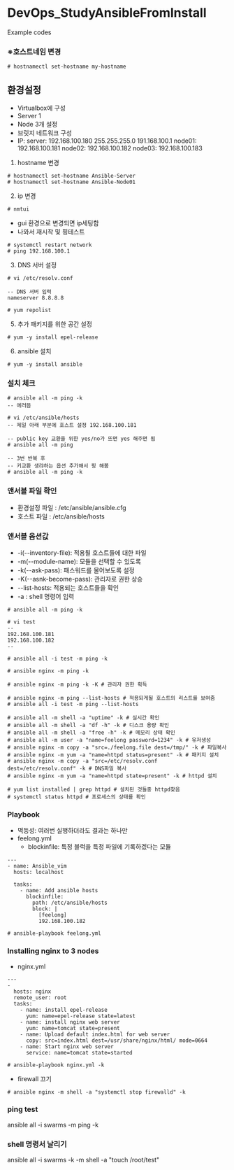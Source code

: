 # DevOps_StudyAnsibleFromInstall
Example codes


### ※호스트네임 변경
```
# hostnamectl set-hostname my-hostname
```

## 환경설정
 - Virtualbox에 구성
 - Server 1
 - Node 3개 설정
 - 브릿지 네트워크 구성
 - IP: server: 192.168.100.180 255.255.255.0 191.168.100.1
       node01: 192.168.100.181
       node02: 192.168.100.182
       node03: 192.168.100.183

 1. hostname 변경
```
# hostnamectl set-hostname Ansible-Server
# hostnamectl set-hostname Ansible-Node01
```

2. ip 변경
```
# nmtui
```
 - gui 환경으로 변경되면 ip세팅함
 - 나와서 재시작 및 핑테스트
```
# systemctl restart network
# ping 192.168.100.1
```
3. DNS 서버 설정
```
# vi /etc/resolv.conf

-- DNS 서버 입력
nameserver 8.8.8.8
```
```
# yum repolist
```
5. 추가 패키지를 위한 공간 설정
```
# yum -y install epel-release
```
6. ansible 설치
```
# yum -y install ansible
```

### 설치 체크
```
# ansible all -m ping -k
-- 에러뜸

# vi /etc/ansible/hosts
-- 제일 아래 부분에 호스트 설정 192.168.100.181

-- public key 교환을 위한 yes/no가 뜨면 yes 해주면 됨
# ansible all -m ping

-- 3번 반복 후
-- 키교환 생랴하는 옵션 추가해서 핑 해봄
# ansible all -m ping -k

```
### 앤서블 파일 확인

 - 환경설정 파일 : /etc/ansible/ansible.cfg
 - 호스트 파일 : /etc/ansible/hosts

### 앤서블 옵션값
 - -i(--inventory-file): 적용될 호스트들에 대한 파일
 - -m(--module-name): 모듈을 선택할 수 있도록
 - -k(--ask-pass): 패스워드를 물어보도록 설정
 - -K(--asnk-become-pass): 관리자로 권한 상승
 - --list-hosts: 적용되는 호스트들을 확인
 - -a : shell 명령어 입력
```
# ansible all -m ping -k

# vi test
--
192.168.100.181
192.168.100.182
--

# ansible all -i test -m ping -k

# ansible nginx -m ping -k

# ansible nginx -m ping -k -K # 관리자 권한 획득

# ansible nginx -m ping --list-hosts # 적용되게될 호스트의 리스트를 보여줌
# ansible all -i test -m ping --list-hosts

# ansible all -m shell -a "uptime" -k # 실시간 확인
# ansible all -m shell -a "df -h" -k # 디스크 용량 확인
# ansible all -m shell -a "free -h" -k # 메모리 상태 확인
# ansible all -m user -a "name=feelong password=1234" -k # 유저생성
# ansible nginx -m copy -a "src=./feelong.file dest=/tmp/" -k # 파일복사
# ansible nginx -m yum -a "name=httpd status=present" -k # 패키지 설치
# ansible nginx -m copy -a "src=/etc/resolv.conf dest=/etc/resolv.conf" -k # DNS파일 복사
# ansible nginx -m yum -a "name=httpd state=present" -k # httpd 설치

# yum list installed | grep httpd # 설치된 것들중 httpd찾음
# systemctl status httpd # 프로세스의 상태를 확인

```

### Playbook
 - 멱등성: 여러번 실행하더라도 결과는 하나만
 - feelong.yml
   + blockinfile: 특정 블럭을 특정 파일에 기록하겠다는 모듈
```
---
- name: Ansible_vim
  hosts: localhost

  tasks:
    - name: Add ansible hosts
      blockinfile:
        path: /etc/ansible/hosts
        block: |
          [feelong]
          192.168.100.182
```
```
# ansible-playbook feelong.yml
```


### Installing nginx to 3 nodes
 - nginx.yml
```
---
-
  hosts: nginx
  remote_user: root
  tasks:
    - name: install epel-release
      yum: name=epel-release state=latest
    - name: install nginx web server
      yum: name=tomcat state=present
    - name: Upload default index.html for web server
      copy: src=index.html dest=/usr/share/nginx/html/ mode=0664
    - name: Start nginx web server
      service: name=tomcat state=started
```

```
# ansible-playbook nginx.yml -k

```
 - firewall 끄기
```
# ansible nginx -m shell -a "systemctl stop firewalld" -k
```

### ping test

ansible all -i swarms -m ping -k

### shell 명령서 날리기

ansible all -i swarms -k -m shell -a "touch /root/test"
